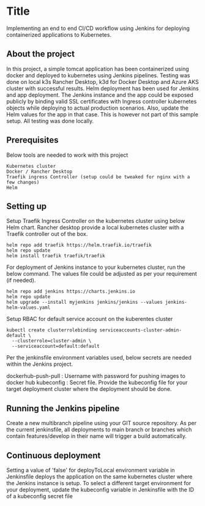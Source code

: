 # Title

Implementing an end to end CI/CD workflow using Jenkins for deploying containerized applications to Kubernetes.

## About the project

In this project, a simple tomcat application has been containerized using docker and deployed to kubernetes using Jenkins pipelines. 
Testing was done on local k3s Rancher Desktop, k3d for Docker Desktop and Azure AKS cluster with successful results.
Helm deployment has been used for Jenkins and app deployment.
The Jenkins instance and the app could be exposed publicly by binding valid SSL certificates with Ingress controller kubernetes objects while deploying to actual production scenarios. Also, update the Helm values for the app in that case.
This is however not part of this sample setup. All testing was done locally.

## Prerequisites

Below tools are needed to work with this project

```
Kubernetes cluster
Docker / Rancher Desktop
Traefik ingress Controller (setup could be tweaked for nginx with a few changes)
Helm
```

## Setting up

Setup Traefik Ingress Controller on the kubernetes cluster using below Helm chart.
Rancher desktop provide a local kubernetes cluster with a Traefik controller out of the box.

```
helm repo add traefik https://helm.traefik.io/traefik
helm repo update
helm install traefik traefik/traefik
```

For deployment of Jenkins instance to your kubernetes cluster, run the below command.
The values file could be adjusted as per your requirement (if needed).

```
helm repo add jenkins https://charts.jenkins.io
helm repo update
helm upgrade --install myjenkins jenkins/jenkins --values jenkins-helm-values.yaml
```

Setup RBAC for default service account on the kuberentes cluster

```
kubectl create clusterrolebinding serviceaccounts-cluster-admin-default \
  --clusterrole=cluster-admin \
  --serviceaccount=default:default
```
Per the jenkinsfile environment variables used, below secrets are needed within the Jenkins project.

dockerhub-push-pull : Username with password for pushing images to docker hub
kubeconfig : Secret file. Provide the kubeconfig file for your target deployment cluster where the deployment should be done.


## Running the Jenkins pipeline

Create a new multibranch pipeline using your GIT source repository.
As per the current jenkinsfile, all deployments to main branch or branches which contain features/develop in their name will trigger a build automatically.

## Continuous deployment

Setting a value of 'false' for deployToLocal environment variable in Jenkinsfile deploys the application on the same kubernetes cluster where the Jenkins instance is setup.
To select a different target environment for your deployment, update the kubeconfig variable in Jenkinsfile with the ID of a kubeconfig secret file
